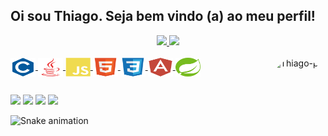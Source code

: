 ## Oi sou Thiago. Seja bem vindo (a) ao meu perfil!
<div align="center">
  <a href="https://github.com/thiagosant">
  <img height="180em" src="https://github-readme-stats.vercel.app/api?username=thiagosant&show_icons=true&theme=cobalt&include_all_commits=true&count_private=true"/>
  <img height="180em" src="https://github-readme-stats.vercel.app/api/top-langs/?username=thiagosant&layout=compact&langs_count=7&theme=cobalt"/>
</div>
<div style="display: inline_block"><br>
  <img align="center" alt="Thiago-C" height="30" width="40" src="https://github.com/devicons/devicon/blob/master/icons/c/c-plain.svg">
  <img align="center" alt="Thiago-Java" height="30" width="40" src="https://github.com/devicons/devicon/blob/master/icons/java/java-plain.svg">
  <img align="center" alt="Thiago-Js" height="30" width="40" src="https://raw.githubusercontent.com/devicons/devicon/master/icons/javascript/javascript-plain.svg">
  <img align="center" alt="Thiago-HTML" height="30" width="40" src="https://raw.githubusercontent.com/devicons/devicon/master/icons/html5/html5-original.svg">
  <img align="center" alt="Thiago-CSS" height="30" width="40" src="https://raw.githubusercontent.com/devicons/devicon/master/icons/css3/css3-original.svg">
  <img align="center" alt="Thiago-Angular" height="30" width="40" src="https://github.com/devicons/devicon/blob/master/icons/angularjs/angularjs-plain.svg">
  <img align="center" alt="Thiago-Spring" height="30" width="40" src="https://github.com/devicons/devicon/blob/master/icons/spring/spring-original.svg">
  <img align="right" alt="Thiago-pic" height="150" style="border-radius:50px;" src="https://avatars.githubusercontent.com/u/14009479?v=4">
</div>
  
  ##
 
<div> 
  <a href="https://www.linkedin.com/in/thiagosantiagomelo/" target="_blank"><img src="https://img.shields.io/badge/-LinkedIn-%230077B5?style=for-the-badge&logo=linkedin&logoColor=white" target="_blank"></a> 
  <a href="https://instagram.com/_santm" target="_blank"><img src="https://img.shields.io/badge/-Instagram-%23E4405F?style=for-the-badge&logo=instagram&logoColor=white" target="_blank"></a>
  <a href="https://www.twitch.tv/sant_" target="_blank"><img src="https://img.shields.io/badge/Twitch-9146FF?style=for-the-badge&logo=twitch&logoColor=white" target="_blank"></a>
  <a href="https://www.youtube.com/channel/UCeSbLRtHWt2aIwaoaDQ_Szg" target="_blank"><img src="https://img.shields.io/badge/YouTube-FF0000?style=for-the-badge&logo=youtube&logoColor=white" target="_blank"></a>

 

 
  ![Snake animation](https://github.com/thiagosant/thiagosant/blob/output/github-contribution-grid-snake.svg)
 
</div>



<!--
**thiagosant/thiagosant** is a ✨ _special_ ✨ repository because its `README.md` (this file) appears on your GitHub profile.

Here are some ideas to get you started:

- 🔭 I’m currently working on ...
- 🌱 I’m currently learning ...
- 👯 I’m looking to collaborate on ...
- 🤔 I’m looking for help with ...
- 💬 Ask me about ...
- 📫 How to reach me: ...
- 😄 Pronouns: ...
- ⚡ Fun fact: ...
-->
